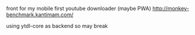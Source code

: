 front for my mobile first youtube downloader (maybe PWA) 
http://monkey-benchmark.kantimam.com/

using ytdl-core as backend so may break
